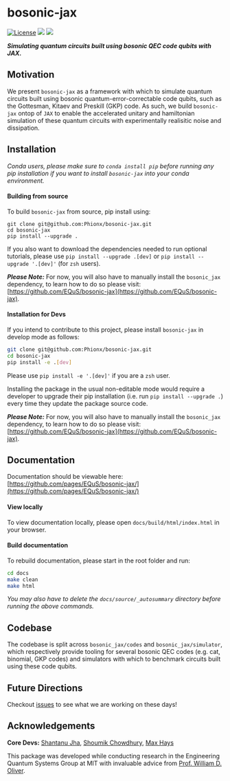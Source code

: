 # bosonic-jax

[![License](https://img.shields.io/github/license/Phionx/bosonic-jax.svg?style=popout-square)](https://opensource.org/licenses/MIT) [![](https://img.shields.io/github/release/Phionx/bosonic-jax.svg?style=popout-square)](https://github.com/Phionx/bosonic-jax/releases) [![](https://img.shields.io/pypi/dm/bosonic-jax.svg?style=popout-square)](https://pypi.org/project/bosonic-jax/)

***Simulating quantum circuits built using bosonic QEC code qubits with JAX.***

## Motivation

We present `bosonic-jax` as a framework with which to simulate quantum circuits built using bosonic quantum-error-correctable code qubits, such as the Gottesman, Kitaev and Preskill (GKP) code. As such, we build `bosonic-jax` ontop of `JAX` to enable the accelerated unitary and hamiltonian simulation of these quantum circuits with experimentally realisitic noise and dissipation.


## Installation

*Conda users, please make sure to `conda install pip` before running any pip installation if you want to install `bosonic-jax` into your conda environment.*

<!-- `bosonic-jax` will soon be published on PyPI. So, to install, simply run:

```python
pip install bosonic-jax
```


To check if the installation was successful, run:
```python
python3
>>> import bosonic_jax as bcj
```

If pip installation doesn't work, please build from source, as detailed below.  -->

#### Building from source

To build `bosonic-jax` from source, pip install using:
```
git clone git@github.com:Phionx/bosonic-jax.git
cd bosonic-jax
pip install --upgrade .
```

If you also want to download the dependencies needed to run optional tutorials, please use `pip install --upgrade .[dev]` or `pip install --upgrade '.[dev]'` (for `zsh` users).

***Please Note:***
For now, you will also have to manually install the `bosonic_jax` dependency, to learn how to do so please visit: [https://github.com/EQuS/bosonic-jax](https://github.com/EQuS/bosonic-jax).

#### Installation for Devs

If you intend to contribute to this project, please install `bosonic-jax` in develop mode as follows:
```sh
git clone git@github.com:Phionx/bosonic-jax.git
cd bosonic-jax
pip install -e .[dev]
```
Please use `pip install -e '.[dev]'` if you are a `zsh` user.


Installing the package in the usual non-editable mode would require a developer to upgrade their pip installation (i.e. run `pip install --upgrade .`) every time they update the package source code.

***Please Note:***
For now, you will also have to manually install the `bosonic_jax` dependency, to learn how to do so please visit: [https://github.com/EQuS/bosonic-jax](https://github.com/EQuS/bosonic-jax).


## Documentation

Documentation should be viewable here: [https://github.com/pages/EQuS/bosonic-jax/](https://github.com/pages/EQuS/bosonic-jax/) 

#### View locally


To view documentation locally, please open `docs/build/html/index.html` in your browser.


#### Build documentation 

To rebuild documentation, please start in the root folder and run:

```sh
cd docs
make clean
make html
```

*You may also have to delete the `docs/source/_autosummary` directory before running the above commands.*

## Codebase

The codebase is split across `bosonic_jax/codes` and `bosonic_jax/simulator`, which respectively provide tooling for several bosonic QEC codes (e.g. cat, binomial, GKP codes) and simulators with which to benchmark circuits built using these code qubits.

## Future Directions

Checkout [issues](https://github.com/Phionx/bosonic-jax/issues) to see what we are working on these days!

## Acknowledgements 

**Core Devs:** [Shantanu Jha](https://github.com/Phionx), [Shoumik Chowdhury](https://github.com/shoumikdc), [Max Hays](https://scholar.google.com/citations?user=06z0MjwAAAAJ&hl=en)

This package was developed while conducting research in the Engineering Quantum Systems Group at MIT with invaluable advice from [Prof. William D. Oliver](https://equs.mit.edu/william-d-oliver/).
